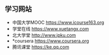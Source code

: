 ## 学习网站

- 中国大学MOOC https://www.icourse163.org
- 学堂在线 https://www.xuetangx.com
- 北大学堂 http://www.ipku.com
- *coursera https://www.coursera.org
- 腾讯课堂 https://ke.qq.com